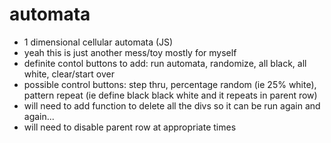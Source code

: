 # automata

* 1 dimensional cellular automata (JS)
* yeah this is just another mess/toy mostly for myself
* definite contol buttons to add: run automata, randomize, all black, all white, clear/start over
* possible control buttons: step thru, percentage random (ie 25% white), pattern repeat (ie define black black white and it repeats in parent row)
* will need to add function to delete all the divs so it can be run again and again...
* will need to disable parent row at appropriate times

